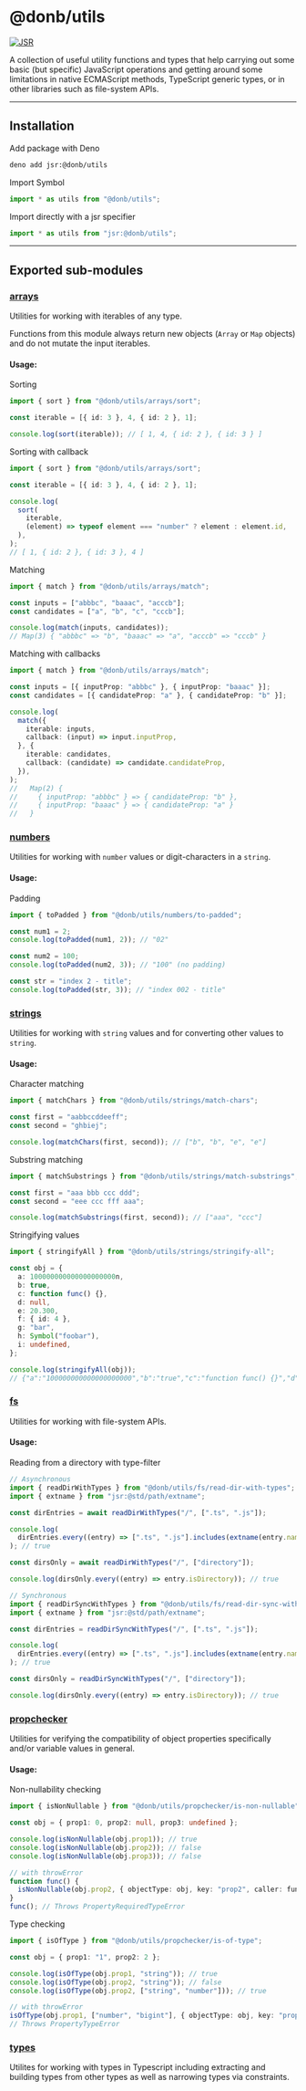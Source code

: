 # @donb/utils

[![JSR](https://jsr.io/badges/@donb/utils)](https://jsr.io/@donb/utils)

A collection of useful utility functions and types that help carrying out some
basic (but specific) JavaScript operations and getting around some limitations
in native ECMAScript methods, TypeScript generic types, or in other libraries
such as file-system APIs.

---

## Installation

Add package with Deno

```bash
deno add jsr:@donb/utils
```

Import Symbol

```ts
import * as utils from "@donb/utils";
```

Import directly with a jsr specifier

```ts
import * as utils from "jsr:@donb/utils";
```

---

## Exported sub-modules

### [arrays](https://jsr.io/@donb/utils/doc/arrays)

Utilities for working with iterables of any type.

Functions from this module always return new objects (`Array` or `Map` objects)
and do not mutate the input iterables.

#### Usage:

Sorting

```ts
import { sort } from "@donb/utils/arrays/sort";

const iterable = [{ id: 3 }, 4, { id: 2 }, 1];

console.log(sort(iterable)); // [ 1, 4, { id: 2 }, { id: 3 } ]
```

Sorting with callback

```ts
import { sort } from "@donb/utils/arrays/sort";

const iterable = [{ id: 3 }, 4, { id: 2 }, 1];

console.log(
  sort(
    iterable,
    (element) => typeof element === "number" ? element : element.id,
  ),
);
// [ 1, { id: 2 }, { id: 3 }, 4 ]
```

Matching

```ts
import { match } from "@donb/utils/arrays/match";

const inputs = ["abbbc", "baaac", "acccb"];
const candidates = ["a", "b", "c", "cccb"];

console.log(match(inputs, candidates));
// Map(3) { "abbbc" => "b", "baaac" => "a", "acccb" => "cccb" }
```

Matching with callbacks

```ts
import { match } from "@donb/utils/arrays/match";

const inputs = [{ inputProp: "abbbc" }, { inputProp: "baaac" }];
const candidates = [{ candidateProp: "a" }, { candidateProp: "b" }];

console.log(
  match({
    iterable: inputs,
    callback: (input) => input.inputProp,
  }, {
    iterable: candidates,
    callback: (candidate) => candidate.candidateProp,
  }),
);
//   Map(2) {
//     { inputProp: "abbbc" } => { candidateProp: "b" },
//     { inputProp: "baaac" } => { candidateProp: "a" }
//   }
```

### [numbers](https://jsr.io/@donb/utils/doc/numbers)

Utilities for working with `number` values or digit-characters in a `string`.

#### Usage:

Padding

```ts
import { toPadded } from "@donb/utils/numbers/to-padded";

const num1 = 2;
console.log(toPadded(num1, 2)); // "02"

const num2 = 100;
console.log(toPadded(num2, 3)); // "100" (no padding)

const str = "index 2 - title";
console.log(toPadded(str, 3)); // "index 002 - title"
```

### [strings](https://jsr.io/@donb/utils/doc/strings)

Utilities for working with `string` values and for converting other values to
`string`.

#### Usage:

Character matching

```ts
import { matchChars } from "@donb/utils/strings/match-chars";

const first = "aabbccddeeff";
const second = "ghbiej";

console.log(matchChars(first, second)); // ["b", "b", "e", "e"]
```

Substring matching

```ts
import { matchSubstrings } from "@donb/utils/strings/match-substrings";

const first = "aaa bbb ccc ddd";
const second = "eee ccc fff aaa";

console.log(matchSubstrings(first, second)); // ["aaa", "ccc"]
```

Stringifying values

```ts
import { stringifyAll } from "@donb/utils/strings/stringify-all";

const obj = {
  a: 100000000000000000000n,
  b: true,
  c: function func() {},
  d: null,
  e: 20.300,
  f: { id: 4 },
  g: "bar",
  h: Symbol("foobar"),
  i: undefined,
};

console.log(stringifyAll(obj));
// {"a":"100000000000000000000","b":"true","c":"function func() {}","d":"null","e":"20.3","f":{"id":"4"},"g":"bar","h":"Symbol(foobar)","i":"undefined"}
```

### [fs](https://jsr.io/@donb/utils/doc/fs)

Utilities for working with file-system APIs.

#### Usage:

Reading from a directory with type-filter

```ts
// Asynchronous
import { readDirWithTypes } from "@donb/utils/fs/read-dir-with-types";
import { extname } from "jsr:@std/path/extname";

const dirEntries = await readDirWithTypes("/", [".ts", ".js"]);

console.log(
  dirEntries.every((entry) => [".ts", ".js"].includes(extname(entry.name))),
); // true

const dirsOnly = await readDirWithTypes("/", ["directory"]);

console.log(dirsOnly.every((entry) => entry.isDirectory)); // true
```

```ts
// Synchronous
import { readDirSyncWithTypes } from "@donb/utils/fs/read-dir-sync-with-types";
import { extname } from "jsr:@std/path/extname";

const dirEntries = readDirSyncWithTypes("/", [".ts", ".js"]);

console.log(
  dirEntries.every((entry) => [".ts", ".js"].includes(extname(entry.name))),
); // true

const dirsOnly = readDirSyncWithTypes("/", ["directory"]);

console.log(dirsOnly.every((entry) => entry.isDirectory)); // true
```

### [propchecker](https://jsr.io/@donb/utils/doc/propchecker)

Utilities for verifying the compatibility of object properties specifically
and/or variable values in general.

#### Usage:

Non-nullability checking

```ts
import { isNonNullable } from "@donb/utils/propchecker/is-non-nullable";

const obj = { prop1: 0, prop2: null, prop3: undefined };

console.log(isNonNullable(obj.prop1)); // true
console.log(isNonNullable(obj.prop2)); // false
console.log(isNonNullable(obj.prop3)); // false

// with throwError
function func() {
  isNonNullable(obj.prop2, { objectType: obj, key: "prop2", caller: func });
}
func(); // Throws PropertyRequiredTypeError
```

Type checking

```ts
import { isOfType } from "@donb/utils/propchecker/is-of-type";

const obj = { prop1: "1", prop2: 2 };

console.log(isOfType(obj.prop1, "string")); // true
console.log(isOfType(obj.prop2, "string")); // false
console.log(isOfType(obj.prop2, ["string", "number"])); // true

// with throwError
isOfType(obj.prop1, ["number", "bigint"], { objectType: obj, key: "prop1" });
// Throws PropertyTypeError
```

### [types](https://jsr.io/@donb/utils/doc/types)

Utilites for working with types in Typescript including extracting and building
types from other types as well as narrowing types via constraints.

